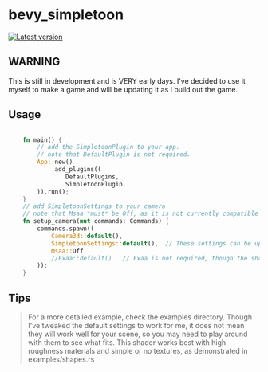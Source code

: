 # bevy_simpletoon

[![Latest version](https://img.shields.io/crates/v/bevy_simpletoon.svg)](https://crates.io/crates/bevy_simpletoon)

## WARNING

This is still in development and is VERY early days.
I've decided to use it myself to make a game and will be updating it as I build out the game.

## Usage

```rust

    fn main() {
        // add the SimpletoonPlugin to your app.
        // note that DefaultPlugin is not required.
        App::new()
            .add_plugins((
                DefaultPlugins,
                SimpletoonPlugin,
        )).run();
    }
    // add SimpletoonSettings to your camera
    // note that Msaa *must* be Off, as it is not currently compatible with post processing
    fn setup_camera(mut commands: Commands) {
        commands.spawn((
            Camera3d::default(),
            SimpletoonSettings::default(),  // These settings can be updated any time to change the shader's effect
            Msaa::Off,
            //Fxaa::default()   // Fxaa is not required, though the shader comes with no built-in anti-aliasing.
        ));
    }

```

## Tips

> For a more detailed example, check the examples directory.
> Though I've tweaked the default settings to work for me, it does not mean they will work well for your scene, so you may need to play around with them to see what fits.
> This shader works best with high roughness materials and simple or no textures, as demonstrated in examples/shapes.rs
